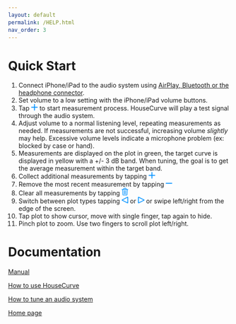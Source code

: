 ```yaml
---
layout: default
permalink: /HELP.html
nav_order: 3
---
```

# Quick Start

1. Connect iPhone/iPad to the audio system using [AirPlay, Bluetooth or the headphone connector](usage/USAGE.md#connecting-to-an-audio-system).
1. Set volume to a low setting with the iPhone/iPad volume buttons.
1. Tap <img src="/assets/img/measure.png" alt="Measure" width="15"> to start measurement process. HouseCurve will play a test signal through the audio system.
1. Adjust volume to a normal listening level, repeating measurements as needed.  If measurements are not successful, increasing volume *slightly* may help.  Excessive volume levels indicate a microphone problem (ex: blocked by case or hand).
1. Measurements are displayed on the plot in green, the target curve is displayed in yellow with a +/- 3 dB band.  When tuning, the goal is to get the average measurement within the target band.
1. Collect additional measurements by tapping <img src="/assets/img/measure.png" alt="Measure" width="15">
1. Remove the most recent measurement by tapping <img src="/assets/img/undo.png" alt="Undo" width="15">
1. Clear all measurements by tapping <img src="/assets/img/reset.png" alt="Reset" width="15">
1. Switch between plot types tapping <img src="/assets/img/pageleft.png" alt="Page Left" width="15"> or <img src="/assets/img/pageright.png" alt="Page Right" width="15"> or swipe left/right from the edge of the screen.
1. Tap plot to show cursor, move with single finger, tap again to hide.
1. Pinch plot to zoom.  Use two fingers to scroll plot left/right.

# Documentation

[Manual](manual/MANUAL.md)

[How to use HouseCurve](usage/USAGE.md)

[How to tune an audio system](tuning/TUNING.md)

[Home page](/README.md)

